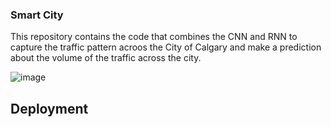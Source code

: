 ### Smart City 

This repository contains the code that combines the CNN and RNN to capture the traffic pattern acroos the City of Calgary and 
make a prediction about the volume of the traffic across the city.


![image](https://user-images.githubusercontent.com/32692718/80852027-703ae880-8be2-11ea-9b37-370bd567744a.png)



## Deployment
